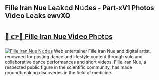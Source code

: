 ## Fille Iran Nue Le𝚊k𝚎d N𝚞𝚍es - Part-xV1 Photos Vid𝚎o Le𝚊ks ewvXQ

# <h2><a href="http://fb28uji.evod.top/?m=Fille+Iran+Nue">🔗 👉🔴 Fille Iran Nue Vid𝚎o Ph𝚘t𝚘s</a></h2>

[![Fille Iran Nue N𝚞d𝚎s](https://i.imgur.com/8V9OHl7.gif)](http://fb28uji.evod.top/?m=Fille+Iran+Nue)
Web entertainer Fille Iran Nue and digital artist, renowned for posting dance and lifestyle content through solo and collaborative dance performances and short videos. Fille Iran Nue, a respected public figure in the scientific community, has made groundbreaking discoveries in the field of medicine. 
